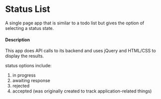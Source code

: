 # Status List
A single page app that is similar to a todo list but gives the option of selecting a status state.

#### Description
This app does API calls to its backend and uses jQuery and HTML/CSS to display the results.

status options include:
1. in progress
2. awaiting response
3. rejected
4. accepted
(was originally created to track application-related things)

